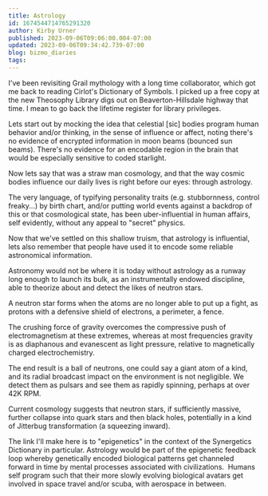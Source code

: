 ```yaml
---
title: Astrology
id: 1674544714765291320
author: Kirby Urner
published: 2023-09-06T09:06:00.004-07:00
updated: 2023-09-06T09:34:42.739-07:00
blog: bizmo_diaries
tags: 
---
```


[](https://www.flickr.com/photos/kirbyurner/52859854826/in/photolist-2ox3zem)

I've been revisiting Grail mythology with a long time collaborator, which got me back to reading Cirlot's Dictionary of Symbols. I picked up a free copy at the new Theosophy Library digs out on Beaverton-Hillsdale highway that time. I mean to go back the lifetime register for library privileges.

Lets start out by mocking the idea that celestial [sic] bodies program human behavior and/or thinking, in the sense of influence or affect, noting there's no evidence of encrypted information in moon beams (bounced sun beams). There's no evidence for an encodable region in the brain that would be especially sensitive to coded starlight.

Now lets say that was a straw man cosmology, and that the way cosmic bodies influence our daily lives is right before our eyes: through astrology. 

The very language, of typifying personality traits (e.g. stubbornness, control freaky...) by birth chart, and/or putting world events against a backdrop of this or that cosmological state, has been uber-influential in human affairs, self evidently, without any appeal to "secret" physics.

Now that we've settled on this shallow truism, that astrology is influential, lets also remember that people have used it to encode some reliable astronomical information. 

Astronomy would not be where it is today without astrology as a runway long enough to launch its bulk, as an instrumentally endowed discipline, able to theorize about and detect the likes of neutron stars.

A neutron star forms when the atoms are no longer able to put up a fight, as protons with a defensive shield of electrons, a perimeter, a fence. 

The crushing force of gravity overcomes the compressive push of electromagnetism at these extremes, whereas at most frequencies gravity is as diaphanous and evanescent as light pressure, relative to magnetically charged electrochemistry. 

The end result is a ball of neutrons, one could say a giant atom of a kind, and its radial broadcast impact on the environment is not negligible. We detect them as pulsars and see them as rapidly spinning, perhaps at over 42K RPM.

Current cosmology suggests that neutron stars, if sufficiently massive, further collapse into quark stars and then black holes, potentially in a kind of Jitterbug transformation (a squeezing inward).

The link I'll make here is to "epigenetics" in the context of the Synergetics Dictionary in particular. Astrology would be part of the epigenetic feedback loop whereby genetically encoded biological patterns get channeled forward in time by mental processes associated with civilizations.  Humans self program such that their more slowly evolving biological avatars get involved in space travel and/or scuba, with aerospace in between.

[](https://www.flickr.com/photos/kirbyurner/53168643981/in/dateposted/)